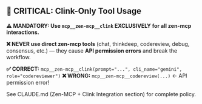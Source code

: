 ## 🚨 CRITICAL: Clink-Only Tool Usage

**⚠️ MANDATORY: Use `mcp__zen-mcp__clink` EXCLUSIVELY for all zen-mcp interactions.**

**❌ NEVER use direct zen-mcp tools** (chat, thinkdeep, codereview, debug, consensus, etc.) — they cause **API permission errors** and break the workflow.

**✅ CORRECT:** `mcp__zen-mcp__clink(prompt="...", cli_name="gemini", role="codereviewer")`
**❌ WRONG:** `mcp__zen-mcp__codereview(...)` ← API permission error!

See CLAUDE.md (Zen-MCP + Clink Integration section) for complete policy.
